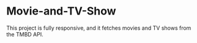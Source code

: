 # Movie-and-TV-Show
This project is fully responsive, and it fetches movies and TV shows from the TMBD API.
